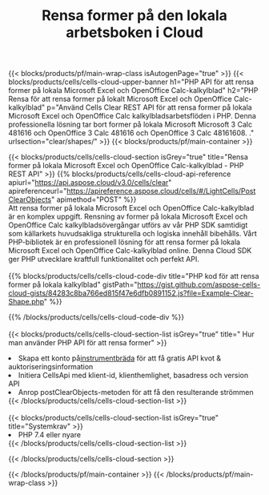 ﻿---
title:  Rensa former på den lokala arbetsboken i Cloud
description: "Cloud API:er och SDK:er för att rensa former på Microsoft Excel & OpenOffice Calc. Rensa former på lokala kalkylblad med Cells Cloud API. SDK stöder olika utvecklingsspråk. De inkluderar Android, C#, Go, Java, NodeJS, Perl, PHP, Python, Ruby och swift."
url: /sv/php/clear/shapes/
---
{{< blocks/products/pf/main-wrap-class isAutogenPage="true" >}}
{{< blocks/products/cells/cells-cloud-upper-banner h1="PHP API för att rensa former på lokala Microsoft Excel och OpenOffice Calc-kalkylblad" h2="PHP Rensa för att rensa former på lokalt Microsoft Excel och OpenOffice Calc-kalkylblad" p="Använd Cells Clear REST API för att rensa former på lokala Microsoft Excel och OpenOffice Calc kalkylbladsarbetsflöden i PHP. Denna professionella lösning tar bort former på lokala Microsoft Microsoft 3 Calc 481616 och OpenOffice 3 Calc 481616 och OpenOffice 3 Calc 48161608. ." urlsection="clear/shapes/" >}}
{{< blocks/products/pf/main-container >}}

{{< blocks/products/cells/cells-cloud-section isGrey="true" title="Rensa former på lokala Microsoft Excel och OpenOffice Calc-kalkylblad - PHP REST API" >}}
{{% blocks/products/cells/cells-cloud-api-reference apiurl="https://api.aspose.cloud/v3.0/cells/clear" apireferenceurl="https://apireference.aspose.cloud/cells/#/LightCells/PostClearObjects" apimethod="POST" %}}
<br/>
Att rensa former på lokala Microsoft Excel och OpenOffice Calc-kalkylblad är en komplex uppgift. Rensning av former på lokala Microsoft Excel och OpenOffice Calc kalkylbladsövergångar utförs av vår PHP SDK samtidigt som källarkets huvudsakliga strukturella och logiska innehåll bibehålls. Vårt PHP-bibliotek är en professionell lösning för att rensa former på lokala Microsoft Excel och OpenOffice Calc-kalkylblad online. Denna Cloud SDK ger PHP utvecklare kraftfull funktionalitet och perfekt API.
<br/>
<br/>
{{% blocks/products/cells/cells-cloud-code-div title="PHP kod för att rensa former på lokala kalkylblad" gistPath="https://gist.github.com/aspose-cells-cloud-gists/84283c8ba766ed815f47e6dfb0891152.js?file=Example-Clear-Shape.php" %}}
  
{{% /blocks/products/cells/cells-cloud-code-div %}}
<br/>
<br/>
{{< blocks/products/cells/cells-cloud-section-list isGrey="true" title=" Hur man använder PHP API för att rensa former" >}}
<li> Skapa ett konto på<a href="https://dashboard.aspose.cloud/">instrumentbräda</a> för att få gratis API kvot & auktoriseringsinformation</li>
<li>Initiera CellsApi med klient-id, klienthemlighet, basadress och version API</li>
<li>Anrop postClearObjects-metoden för att få den resulterande strömmen</li>
{{< /blocks/products/cells/cells-cloud-section-list >}}
<br/>
<br/>
{{< blocks/products/cells/cells-cloud-section-list isGrey="true" title="Systemkrav" >}}
<li>PHP 7.4 eller nyare</li>
{{< /blocks/products/cells/cells-cloud-section-list >}}

{{< /blocks/products/cells/cells-cloud-section >}}

{{< /blocks/products/pf/main-container >}}
{{< /blocks/products/pf/main-wrap-class >}}
